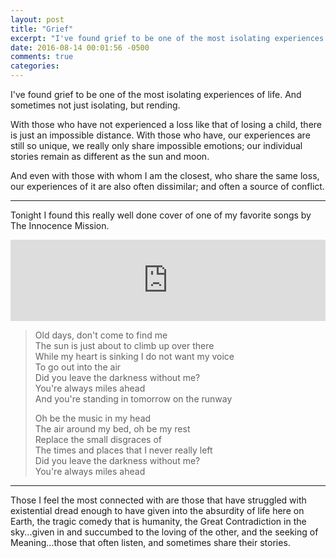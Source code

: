 ```yaml
---
layout: post
title: "Grief"
excerpt: "I've found grief to be one of the most isolating experiences of life"
date: 2016-08-14 00:01:56 -0500
comments: true
categories: 
---
```


I've found grief to be one of the most isolating experiences of life. And sometimes not just isolating, but rending. 

With those who have not experienced a loss like that of losing a child, there is just an impossible distance. With those who have, our experiences are still so unique, we really only share impossible emotions; our individual stories remain as different as the sun and moon.

And even with those with whom I am the closest, who share the same loss, our experiences of it are also often dissimilar; and often a source of conflict.

--- 

Tonight I found this really well done cover of one of my favorite songs by The Innocence Mission.

<iframe width="100%" height="130" src="https://www.youtube.com/embed/cf15XIoNvac" frameborder="0" allowfullscreen></iframe>

> Old days, don't come to find me  
> The sun is just about to climb up over there  
> While my heart is sinking I do not want my voice  
> To go out into the air  
> Did you leave the darkness without me?  
> You're always miles ahead  
> And you're standing in tomorrow on the runway  
> 
> Oh be the music in my head  
> The air around my bed, oh be my rest  
> Replace the small disgraces of  
> The times and places that I never really left  
> Did you leave the darkness without me?  
> You're always miles ahead

---

Those I feel the most connected with are those that have struggled with existential dread enough to have given into the absurdity of life here on Earth, the tragic comedy that is humanity, the Great Contradiction in the sky...given in and succumbed to the loving of the other, and the seeking of Meaning...those that often listen, and sometimes share their stories.
